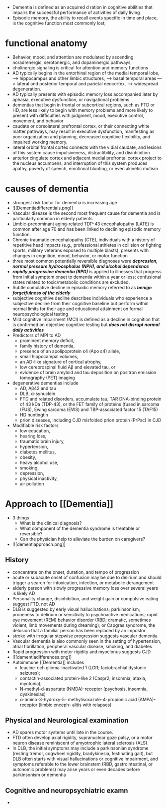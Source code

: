 - Dementia is defined as an acquired d ration in cognitive abilities that impairs the successful performance of activities of daily living
- Episodic memory, the ability to recall events specific in time and place, is the cognitive function most commonly lost;
# functional anatomy
- Behavior, mood, and attention are modulated by ascending noradrenergic, serotonergic, and dopaminergic pathways,
- cholinergic signaling is critical for attention and memory functions
- AD typically begins in the entorhinal region of the medial temporal lobe, —> hippocampus and other limbic structures, —> basal temporal areas —> lateral and posterior temporal and parietal neocortex, —> widespread degeneration.
- AD typically presents with episodic memory loss accompanied later by aphasia, executive dysfunction, or navigational problems 
- dementias that begin in frontal or subcortical regions, such as FTD or HD, are less likely to begin with memory problems and more likely to present with difficulties with judgment, mood, executive control, movement, and behavior
- caudate or dorsolateral prefrontal cortex, or their connecting white matter pathways, may result in executive dysfunction, manifesting as poor organization and planning, decreased cognitive flexibility, and impaired working memory.
- lateral orbital frontal cortex connects with the v dial caudate, and lesions of this system cause impulsiveness, distractibility, and disinhibition
- anterior cingulate cortex and adjacent medial prefrontal cortex project to the nucleus accumbens, and interruption of this system produces apathy, poverty of speech, emotional blunting, or even akinetic mutism
# causes of dementia
- strongest risk factor for dementia is increasing age
- ![[Dementiadifferentials.png]]
- Vascular disease is the second most frequent cause for dementia and is particularly common in elderly patients
- Limbic-predominant aging-related TDP-43 encephalopathy (LATE) is common after age 70 and has been linked to declining episodic memory function.
- Chronic traumatic encephalopathy (CTE), individuals with a history of repetitive head impacts (e.g., professional athletes in collision or fighting sports, military veterans exposed to multiple blasts), presents with changes in cognition, mood, behavior, or motor function
- three most common potentially reversible diagnoses were ***depression, normal pressure hydrocephalus (NPH), and alcohol dependence***
- ***rapidly progressive dementia (RPD)*** is applied to illnesses that progress from initial symptom onset to dementia within a year or less; confusional states related to toxic/metabolic conditions are excluded.
- Subtle cumulative decline in episodic memory referred to as ***benign forgetfulness of the elderly***
- subjective cognitive decline describes individuals who experience a subjective decline from their cognitive baseline but perform within normal limits for their age and educational attainment on formal neuropsychological testing
- Mild cognitive impairment (MCI) is defined as a decline in cognition that is confirmed on objective cognitive testing but ***does not disrupt normal daily activities*** 
- Predictors of MPI to AD 
    - prominent memory deficit, 
    - family history of dementia,
    - presence of an apolipoprotein ε4 (Apo ε4) allele, 
    - small hippocampal volumes,
    - an AD-like signature of cortical atrophy, 
    - low cerebrospinal fluid Aβ and elevated tau, or 
    - evidence of brain amyloid and tau deposition on positron emission tomography (PET) imaging
- degenerative dementias include 
    - AD, Aβ42 and tau 
    - DLB, α-synuclein
    - FTD and related disorders,  accumulate tau, TAR DNA-binding protein of 43 kDa (TDP-43), or the FET family of proteins (fused in sarcoma (FUS), Ewing sarcoma (EWS) and TBP-associated factor 15 (TAF15)
    - HD huntingtin
    - prion diseases, including CJD misfolded prion protein (PrPsc) in CJD
- Modifiable risk factors 
    - low education, 
    - hearing loss, 
    - traumatic brain injury, 
    - hypertension, 
    - diabetes mellitus, 
    - obesity, 
    - heavy alcohol use, 
    - smoking, 
    - depression, 
    - physical inactivity,
    - air pollution
# Approach  to [[Dementia]] 
- 3 things 
	- What is the clinical diagnosis? 
	- What component of the dementia syndrome is treatable or reversible?
	- Can the physician help to alleviate the burden on caregivers?
- ![[dementiapproach.png]]
## History 
- concentrate on the onset, duration, and tempo of progression 
- acute or subacute onset of confusion may be due to delirium and should trigger a search for intoxication, infection, or metabolic derangement
- elderly person with slowly progressive memory loss over several years is likely AD
- Personality change, disinhibition, and weight gain or compulsive eating suggest FTD, not AD 
- DLB is suggested by early visual hallucinations; parkinsonism; proneness to delirium or sensitivity to psychoactive medications; rapid eye movement (REM) behavior disorder (RBD; dramatic, sometimes violent, limb movements during dreaming); or Capgras syndrome, the delusion that a familiar person has been replaced by an impostor.
- stroke with irregular stepwise progression suggests vascular dementia
- Vascular dementia is also commonly seen in the setting of hypertension, atrial fibrillation, peripheral vascular disease, smoking, and diabetes
- Rapid progression with motor rigidity and myoclonus suggests CJD 
- ![[dementiadifferences.png]]
- Autoimmune [[Dementia]] includes 
	- leucine-rich glioma-inactivated 1 (LGI1; faciobrachial dystonic seizures); 
	- contactin-associated protein-like 2 (Caspr2; insomnia, ataxia, myotonia);
	- N-methyl-d-aspartate (NMDA)-receptor (psychosis, insomnia, dyskinesias)
	- α-amino-3-hydroxy-5- methylisoxazole-4-propionic acid (AMPA)-receptor (limbic enceph- alitis with relapses)
## Physical and Neurological examination 
- AD spares motor systems until late in the course. 
- FTD often develop axial rigidity, supranuclear gaze palsy, or a motor neuron disease reminiscent of amyotrophic lateral sclerosis (ALS).
- In DLB, the initial symptoms may include a parkinsonian syndrome (resting tremor, cogwheel rigidity, bradykinesia, festinating gait), but DLB often starts with visual hallucinations or cognitive impairment, and symptoms referable to the lower brainstem (RBD, gastrointestinal, or autonomic problems) may arise years or even decades before parkinsonism or dementia
## Cognitive and neuropsychiatric examn 
- 